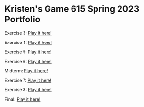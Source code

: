 # Kristen's Game 615 Spring 2023 Portfolio

Exercise 3: [Play it here!](https://marcinek.tech/game615-spring2023-03/exercise03/play/)


Exercise 4: [Play it here!](https://marcinek.tech/game615-spring2023-04/exercise04/play/)


Exercise 5: [Play it here!](https://starishsky.github.io/game615-spring2023-05/play/)



Exercise 6: [Play it here!](https://marcinek.tech/game615-spring2023-06/play) 



Midterm: [Play it here!](https://marcinek.tech/game615-spring2023-midterm/play/)



Exercise 7: [Play it here!](https://marcinek.tech/game615-spring2023-07/play/)
 

Exercise 8: [Play it here!](https://github.com/kristenmarcinek/game615-spring2023-08)


Final: [Play it here!](https://marcinek.tech/game615-spring2023-final/play/)
